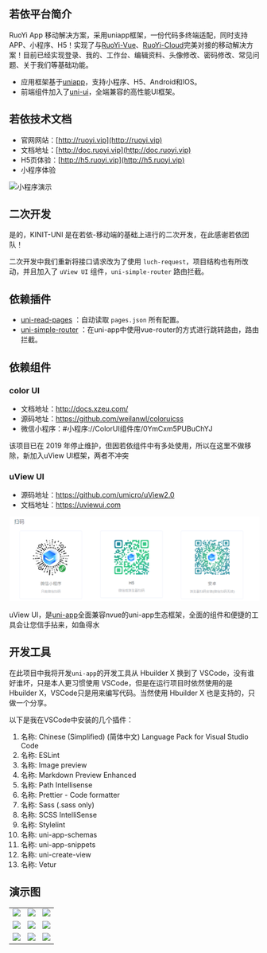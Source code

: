 
## 若依平台简介

RuoYi App 移动解决方案，采用uniapp框架，一份代码多终端适配，同时支持APP、小程序、H5！实现了与[RuoYi-Vue](https://gitee.com/y_project/RuoYi-Vue)、[RuoYi-Cloud](https://gitee.com/y_project/RuoYi-Cloud)完美对接的移动解决方案！目前已经实现登录、我的、工作台、编辑资料、头像修改、密码修改、常见问题、关于我们等基础功能。

* 应用框架基于[uniapp](https://uniapp.dcloud.net.cn/)，支持小程序、H5、Android和IOS。
* 前端组件加入了[uni-ui](https://github.com/dcloudio/uni-ui)，全端兼容的高性能UI框架。


## 若依技术文档

- 官网网站：[http://ruoyi.vip](http://ruoyi.vip)
- 文档地址：[http://doc.ruoyi.vip](http://doc.ruoyi.vip)
- H5页体验：[http://h5.ruoyi.vip](http://h5.ruoyi.vip)
- 小程序体验

<img src="https://oscimg.oschina.net/oscnet/up-26c76dc90b92acdbd9ac8cd5252f07c8ad9.jpg" alt="小程序演示"/>

## 二次开发

是的，KINIT-UNI 是在若依-移动端的基础上进行的二次开发，在此感谢若依团队！

二次开发中我们重新将接口请求改为了使用 `luch-request`，项目结构也有所改动，并且加入了 `uView UI` 组件，`uni-simple-router` 路由拦截。

## 依赖插件

- [uni-read-pages](https://github.com/SilurianYang/uni-read-pages) ：自动读取 `pages.json` 所有配置。
- [uni-simple-router](https://hhyang.cn/v2/start/quickstart.html) ：在uni-app中使用vue-router的方式进行跳转路由，路由拦截。

## 依赖组件

### color UI

- 文档地址：http://docs.xzeu.com/
- 源码地址：https://github.com/weilanwl/coloruicss
- 微信小程序：#小程序://ColorUI组件库/0YmCxm5PUBuChYJ

该项目已在 2019 年停止维护，但因若依组件中有多处使用，所以在这里不做移除，新加入uView UI框架，两者不冲突

### uView UI

- 源码地址：https://github.com/umicro/uView2.0
- 文档地址：https://uviewui.com

![image-20221201101340689](..\images\uni\image-20221201101340689.png)

uView UI，是[uni-app](https://uniapp.dcloud.io/)全面兼容nvue的uni-app生态框架，全面的组件和便捷的工具会让您信手拈来，如鱼得水

## 开发工具

在此项目中我将开发`uni-app`的开发工具从 Hbuilder X 换到了 VSCode，没有谁好谁坏，只是本人更习惯使用 VSCode，但是在运行项目时依然使用的是 Hbuilder X，VSCode只是用来编写代码。当然使用 Hbuilder X 也是支持的，只做一个分享。

以下是我在VSCode中安装的几个插件：

1. 名称: Chinese (Simplified) (简体中文) Language Pack for Visual Studio Code
2. 名称: ESLint
3. 名称: Image preview
4. 名称: Markdown Preview Enhanced
5. 名称: Path Intellisense
6. 名称: Prettier - Code formatter
7. 名称: Sass (.sass only)
8. 名称: SCSS IntelliSense
9. 名称: Stylelint
10. 名称: uni-app-schemas
11. 名称: uni-app-snippets
12. 名称: uni-create-view
13. 名称: Vetur

## 演示图

<table>
    <tr>
        <td><img src="https://oscimg.oschina.net/oscnet/up-3ea20e447ac621a161e395fb53ccc683d84.png"/></td>
        <td><img src="https://oscimg.oschina.net/oscnet/up-a6f23cf9a371a30165e135eff6d9ae89a9d.png"/></td>
		<td><img src="https://oscimg.oschina.net/oscnet/up-ff5f62016bf6624c1ff27eee57499dccd44.png"/></td>
    </tr>
	<tr>
        <td><img src="https://oscimg.oschina.net/oscnet/up-b9a582fdb26ec69d407fabd044d2c8494df.png"/></td>
        <td><img src="https://oscimg.oschina.net/oscnet/up-96427ee08fca29d77934cfc8d1b1a637cef.png"/></td>
		<td><img src="https://oscimg.oschina.net/oscnet/up-5fdadc582d24cccd7727030d397b63185a3.png"/></td>
    </tr>
	<tr>
        <td><img src="https://oscimg.oschina.net/oscnet/up-0a36797b6bcc50c36d40c3c782665b89efc.png"/></td>
        <td><img src="https://oscimg.oschina.net/oscnet/up-d77995cc00687cedd00d5ac7d68a07ea276.png"/></td>
		<td><img src="https://oscimg.oschina.net/oscnet/up-fa8f5ab20becf59b4b38c1b92a9989e7109.png"/></td>
    </tr>
</table>
